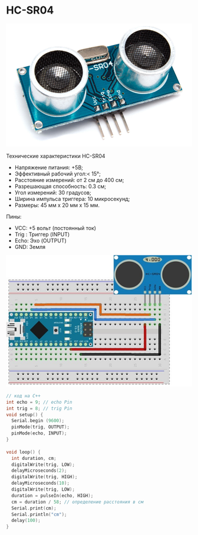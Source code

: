 # HC-SR04
 ![HC-SR04](Resources/Images/HC-SR04.png)
 
Технические характеристики HC-SR04

- Напряжение питания: +5В;
- Эффективный рабочий угол:< 15°;
- Расстояние измерений: от 2 см до 400 см;
- Разрешающая способность: 0.3 см;
- Угол измерений: 30 градусов;
- Ширина импульса триггера: 10 микросекунд;
- Размеры: 45 мм x 20 мм x 15 мм.

Пины:
- VCC: +5 вольт (постоянный ток)
- Trig : Триггер (INPUT)
- Echo: Эхо (OUTPUT)
- GND: Земля

![HC-SR04](Resources/Images/HC.jpg)

```C++
// код на C++
int echo = 9; // echo Pin
int trig = 8; // trig Pin
void setup() { 
  Serial.begin (9600); 
  pinMode(trig, OUTPUT); 
  pinMode(echo, INPUT); 
} 
 
void loop() { 
  int duration, cm; 
  digitalWrite(trig, LOW); 
  delayMicroseconds(2); 
  digitalWrite(trig, HIGH); 
  delayMicroseconds(10); 
  digitalWrite(trig, LOW); 
  duration = pulseIn(echo, HIGH); 
  cm = duration / 58; // определение расстояния в см
  Serial.print(cm); 
  Serial.println("cm"); 
  delay(100);
}
```

